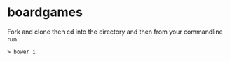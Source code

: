 # boardgames

Fork and clone then cd into the directory and then from your commandline run 

```
> bower i 
```
